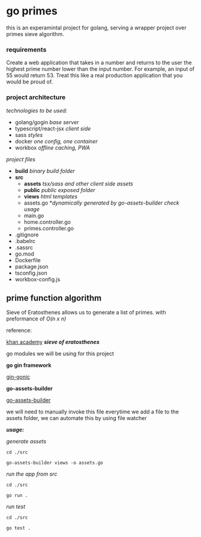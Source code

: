 # go primes
this is an experamintal project for golang, serving a wrapper project over primes sieve algorithm.

### requirements

Create a web application that takes in a number and returns to the user the highest prime number lower than the input number. For example, an input of 55 would return 53. Treat this like a real production application that you would be proud of.

### project architecture

*technologies to be used:*

- golang/gogin *base server*
- typescript/react-jsx *client side*
- sass *styles*
- docker *one config, one container*
- workbox *offline caching, PWA*

*project files*

- **build** *binary build folder*
- **src**
    - **assets** *tsx/sass and other client side assets*
    - **public** *public exposed folder*
    - **views** *html templates*
    - assets.go **dynamically generated by go-assets-builder check usage*
    - main.go
    - home.controller.go
    - primes.controller.go
- .gitignore
- .babelrc
- .sassrc
- go.mod
- Dockerfile
- package.json
- tsconfig.json
- workbox-config.js

## prime function algorithm

Sieve of Eratosthenes allows us to generate a list of primes. with preformance of
*O(n x n)*

reference:

[khan academy](https://duckduckgo.com "***sieve of eratosthenes***") ***sieve of eratosthenes***


go modules we will be using for this project

**go gin framework**

[gin-gonic](https://github.com/gin-gonic/gin)

**go-assets-builder**

[go-assets-builder](https://github.com/jessevdk/go-assets-builder)

we will need to manually invoke this file everytime we add a file to the assets folder, we can automate this by using file watcher

***usage:***

*generate assets*

`cd ./src`

`go-assets-builder views -o assets.go`

*run the app from src*

`cd ./src`

`go run .`

*run test*

`cd ./src`

`go test .`

